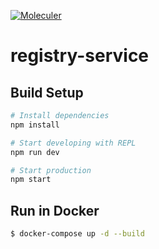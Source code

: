 [![Moleculer](https://img.shields.io/badge/Powered%20by-Moleculer-green.svg?colorB=0e83cd)](https://moleculer.services)

# registry-service

## Build Setup

``` bash
# Install dependencies
npm install

# Start developing with REPL
npm run dev

# Start production
npm start
```

## Run in Docker

```bash
$ docker-compose up -d --build
```
